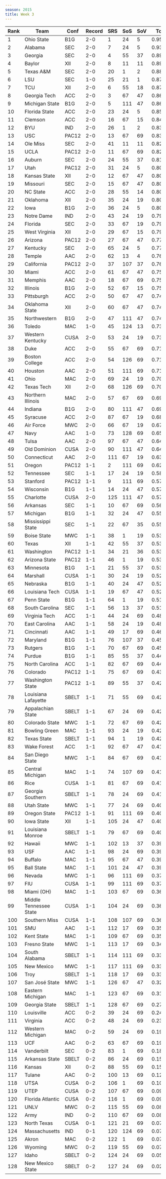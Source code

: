 ```yaml
---
season: 2015
title: Week 3
---
```

<table class="display"><thead><tr><th>Rank</th><th>Team</th><th>Conf</th><th>Record</th><th>SRS</th><th>SoS</th><th>SoV</th><th>Total</th></tr></thead><tbody>
<tr><td>1</td><td>Ohio State</td><td>B1G</td><td>2-0</td><td>1</td><td>24</td><td>5</td><td>0.95130</td></tr>
<tr><td>2</td><td>Alabama</td><td>SEC</td><td>2-0</td><td>7</td><td>24</td><td>5</td><td>0.93197</td></tr>
<tr><td>3</td><td>Georgia</td><td>SEC</td><td>2-0</td><td>4</td><td>55</td><td>37</td><td>0.89935</td></tr>
<tr><td>4</td><td>Baylor</td><td>XII</td><td>2-0</td><td>8</td><td>11</td><td>11</td><td>0.89703</td></tr>
<tr><td>5</td><td>Texas A&M</td><td>SEC</td><td>2-0</td><td>20</td><td>1</td><td>2</td><td>0.88107</td></tr>
<tr><td>6</td><td>LSU</td><td>SEC</td><td>1-0</td><td>25</td><td>21</td><td>1</td><td>0.87840</td></tr>
<tr><td>7</td><td>TCU</td><td>XII</td><td>2-0</td><td>6</td><td>55</td><td>18</td><td>0.87245</td></tr>
<tr><td>8</td><td>Georgia Tech</td><td>ACC</td><td>2-0</td><td>3</td><td>67</td><td>47</td><td>0.86882</td></tr>
<tr><td>9</td><td>Michigan State</td><td>B1G</td><td>2-0</td><td>5</td><td>111</td><td>47</td><td>0.86305</td></tr>
<tr><td>10</td><td>Florida State</td><td>ACC</td><td>2-0</td><td>23</td><td>24</td><td>5</td><td>0.85738</td></tr>
<tr><td>11</td><td>Clemson</td><td>ACC</td><td>2-0</td><td>16</td><td>67</td><td>15</td><td>0.84097</td></tr>
<tr><td>12</td><td>BYU</td><td>IND</td><td>2-0</td><td>26</td><td>1</td><td>2</td><td>0.83996</td></tr>
<tr><td>13</td><td>USC</td><td>PAC12</td><td>2-0</td><td>13</td><td>67</td><td>69</td><td>0.83372</td></tr>
<tr><td>14</td><td>Ole Miss</td><td>SEC</td><td>2-0</td><td>41</td><td>11</td><td>11</td><td>0.82640</td></tr>
<tr><td>15</td><td>UCLA</td><td>PAC12</td><td>2-0</td><td>11</td><td>67</td><td>69</td><td>0.82324</td></tr>
<tr><td>16</td><td>Auburn</td><td>SEC</td><td>2-0</td><td>24</td><td>55</td><td>37</td><td>0.81502</td></tr>
<tr><td>17</td><td>Utah</td><td>PAC12</td><td>2-0</td><td>31</td><td>24</td><td>5</td><td>0.80914</td></tr>
<tr><td>18</td><td>Kansas State</td><td>XII</td><td>2-0</td><td>12</td><td>67</td><td>47</td><td>0.80872</td></tr>
<tr><td>19</td><td>Missouri</td><td>SEC</td><td>2-0</td><td>15</td><td>67</td><td>47</td><td>0.80784</td></tr>
<tr><td>20</td><td>NC State</td><td>ACC</td><td>2-0</td><td>28</td><td>55</td><td>14</td><td>0.80349</td></tr>
<tr><td>21</td><td>Oklahoma</td><td>XII</td><td>2-0</td><td>35</td><td>24</td><td>19</td><td>0.80130</td></tr>
<tr><td>22</td><td>Iowa</td><td>B1G</td><td>2-0</td><td>36</td><td>24</td><td>5</td><td>0.80116</td></tr>
<tr><td>23</td><td>Notre Dame</td><td>IND</td><td>2-0</td><td>43</td><td>24</td><td>19</td><td>0.79651</td></tr>
<tr><td>24</td><td>Florida</td><td>SEC</td><td>2-0</td><td>33</td><td>67</td><td>19</td><td>0.79623</td></tr>
<tr><td>25</td><td>West Virginia</td><td>XII</td><td>2-0</td><td>29</td><td>67</td><td>15</td><td>0.79456</td></tr>
<tr><td>26</td><td>Arizona</td><td>PAC12</td><td>2-0</td><td>27</td><td>67</td><td>47</td><td>0.77780</td></tr>
<tr><td>27</td><td>Kentucky</td><td>SEC</td><td>2-0</td><td>65</td><td>24</td><td>5</td><td>0.77216</td></tr>
<tr><td>28</td><td>Temple</td><td>AAC</td><td>2-0</td><td>62</td><td>13</td><td>4</td><td>0.76645</td></tr>
<tr><td>29</td><td>California</td><td>PAC12</td><td>2-0</td><td>37</td><td>107</td><td>37</td><td>0.76356</td></tr>
<tr><td>30</td><td>Miami</td><td>ACC</td><td>2-0</td><td>61</td><td>67</td><td>47</td><td>0.75346</td></tr>
<tr><td>31</td><td>Memphis</td><td>AAC</td><td>2-0</td><td>18</td><td>67</td><td>69</td><td>0.75308</td></tr>
<tr><td>32</td><td>Illinois</td><td>B1G</td><td>2-0</td><td>52</td><td>67</td><td>15</td><td>0.75162</td></tr>
<tr><td>33</td><td>Pittsburgh</td><td>ACC</td><td>2-0</td><td>50</td><td>67</td><td>47</td><td>0.74513</td></tr>
<tr><td>34</td><td>Oklahoma State</td><td>XII</td><td>2-0</td><td>60</td><td>67</td><td>47</td><td>0.74082</td></tr>
<tr><td>35</td><td>Northwestern</td><td>B1G</td><td>2-0</td><td>47</td><td>111</td><td>47</td><td>0.74073</td></tr>
<tr><td>36</td><td>Toledo</td><td>MAC</td><td>1-0</td><td>45</td><td>124</td><td>13</td><td>0.73957</td></tr>
<tr><td>37</td><td>Western Kentucky</td><td>CUSA</td><td>2-0</td><td>53</td><td>24</td><td>19</td><td>0.73062</td></tr>
<tr><td>38</td><td>Duke</td><td>ACC</td><td>2-0</td><td>55</td><td>67</td><td>69</td><td>0.71640</td></tr>
<tr><td>39</td><td>Boston College</td><td>ACC</td><td>2-0</td><td>54</td><td>126</td><td>69</td><td>0.71417</td></tr>
<tr><td>40</td><td>Houston</td><td>AAC</td><td>2-0</td><td>51</td><td>111</td><td>69</td><td>0.71309</td></tr>
<tr><td>41</td><td>Ohio</td><td>MAC</td><td>2-0</td><td>69</td><td>24</td><td>19</td><td>0.70891</td></tr>
<tr><td>42</td><td>Texas Tech</td><td>XII</td><td>2-0</td><td>68</td><td>126</td><td>69</td><td>0.70815</td></tr>
<tr><td>43</td><td>Northern Illinois</td><td>MAC</td><td>2-0</td><td>57</td><td>67</td><td>69</td><td>0.69470</td></tr>
<tr><td>44</td><td>Indiana</td><td>B1G</td><td>2-0</td><td>80</td><td>111</td><td>47</td><td>0.69257</td></tr>
<tr><td>45</td><td>Syracuse</td><td>ACC</td><td>2-0</td><td>87</td><td>67</td><td>19</td><td>0.68784</td></tr>
<tr><td>46</td><td>Air Force</td><td>MWC</td><td>2-0</td><td>66</td><td>67</td><td>19</td><td>0.67815</td></tr>
<tr><td>47</td><td>Navy</td><td>AAC</td><td>1-0</td><td>73</td><td>128</td><td>69</td><td>0.65704</td></tr>
<tr><td>48</td><td>Tulsa</td><td>AAC</td><td>2-0</td><td>97</td><td>67</td><td>47</td><td>0.64710</td></tr>
<tr><td>49</td><td>Old Dominion</td><td>CUSA</td><td>2-0</td><td>90</td><td>111</td><td>47</td><td>0.64498</td></tr>
<tr><td>50</td><td>Connecticut</td><td>AAC</td><td>2-0</td><td>111</td><td>67</td><td>19</td><td>0.63402</td></tr>
<tr><td>51</td><td>Oregon</td><td>PAC12</td><td>1-1</td><td>2</td><td>111</td><td>69</td><td>0.62058</td></tr>
<tr><td>52</td><td>Tennessee</td><td>SEC</td><td>1-1</td><td>17</td><td>24</td><td>19</td><td>0.58737</td></tr>
<tr><td>53</td><td>Stanford</td><td>PAC12</td><td>1-1</td><td>9</td><td>111</td><td>69</td><td>0.57646</td></tr>
<tr><td>54</td><td>Wisconsin</td><td>B1G</td><td>1-1</td><td>14</td><td>24</td><td>47</td><td>0.57337</td></tr>
<tr><td>55</td><td>Charlotte</td><td>CUSA</td><td>2-0</td><td>125</td><td>111</td><td>47</td><td>0.57045</td></tr>
<tr><td>56</td><td>Arkansas</td><td>SEC</td><td>1-1</td><td>10</td><td>67</td><td>69</td><td>0.56722</td></tr>
<tr><td>57</td><td>Michigan</td><td>B1G</td><td>1-1</td><td>32</td><td>24</td><td>47</td><td>0.55175</td></tr>
<tr><td>58</td><td>Mississippi State</td><td>SEC</td><td>1-1</td><td>22</td><td>67</td><td>35</td><td>0.55004</td></tr>
<tr><td>59</td><td>Boise State</td><td>MWC</td><td>1-1</td><td>38</td><td>1</td><td>19</td><td>0.53445</td></tr>
<tr><td>60</td><td>Texas</td><td>XII</td><td>1-1</td><td>42</td><td>55</td><td>37</td><td>0.53348</td></tr>
<tr><td>61</td><td>Washington</td><td>PAC12</td><td>1-1</td><td>34</td><td>21</td><td>36</td><td>0.53246</td></tr>
<tr><td>62</td><td>Arizona State</td><td>PAC12</td><td>1-1</td><td>46</td><td>1</td><td>19</td><td>0.53236</td></tr>
<tr><td>63</td><td>Minnesota</td><td>B1G</td><td>1-1</td><td>21</td><td>55</td><td>37</td><td>0.53104</td></tr>
<tr><td>64</td><td>Marshall</td><td>CUSA</td><td>1-1</td><td>30</td><td>24</td><td>19</td><td>0.52720</td></tr>
<tr><td>65</td><td>Nebraska</td><td>B1G</td><td>1-1</td><td>40</td><td>24</td><td>47</td><td>0.52659</td></tr>
<tr><td>66</td><td>Louisiana Tech</td><td>CUSA</td><td>1-1</td><td>19</td><td>67</td><td>47</td><td>0.52003</td></tr>
<tr><td>67</td><td>Penn State</td><td>B1G</td><td>1-1</td><td>64</td><td>1</td><td>19</td><td>0.51792</td></tr>
<tr><td>68</td><td>South Carolina</td><td>SEC</td><td>1-1</td><td>56</td><td>13</td><td>37</td><td>0.51252</td></tr>
<tr><td>69</td><td>Virginia Tech</td><td>ACC</td><td>1-1</td><td>44</td><td>24</td><td>69</td><td>0.48745</td></tr>
<tr><td>70</td><td>East Carolina</td><td>AAC</td><td>1-1</td><td>58</td><td>24</td><td>19</td><td>0.48250</td></tr>
<tr><td>71</td><td>Cincinnati</td><td>AAC</td><td>1-1</td><td>49</td><td>17</td><td>69</td><td>0.46413</td></tr>
<tr><td>72</td><td>Maryland</td><td>B1G</td><td>1-1</td><td>76</td><td>107</td><td>37</td><td>0.45354</td></tr>
<tr><td>73</td><td>Rutgers</td><td>B1G</td><td>1-1</td><td>70</td><td>67</td><td>69</td><td>0.45226</td></tr>
<tr><td>74</td><td>Purdue</td><td>B1G</td><td>1-1</td><td>85</td><td>55</td><td>37</td><td>0.44435</td></tr>
<tr><td>75</td><td>North Carolina</td><td>ACC</td><td>1-1</td><td>82</td><td>67</td><td>69</td><td>0.44016</td></tr>
<tr><td>76</td><td>Colorado</td><td>PAC12</td><td>1-1</td><td>75</td><td>67</td><td>69</td><td>0.43068</td></tr>
<tr><td>77</td><td>Washington State</td><td>PAC12</td><td>1-1</td><td>89</td><td>55</td><td>37</td><td>0.42991</td></tr>
<tr><td>78</td><td>Louisiana Lafayette</td><td>SBELT</td><td>1-1</td><td>71</td><td>55</td><td>69</td><td>0.42972</td></tr>
<tr><td>79</td><td>Appalachian State</td><td>SBELT</td><td>1-1</td><td>67</td><td>24</td><td>69</td><td>0.42561</td></tr>
<tr><td>80</td><td>Colorado State</td><td>MWC</td><td>1-1</td><td>72</td><td>67</td><td>69</td><td>0.42385</td></tr>
<tr><td>81</td><td>Bowling Green</td><td>MAC</td><td>1-1</td><td>93</td><td>24</td><td>19</td><td>0.42361</td></tr>
<tr><td>82</td><td>Texas State</td><td>SBELT</td><td>1-1</td><td>94</td><td>1</td><td>19</td><td>0.42287</td></tr>
<tr><td>83</td><td>Wake Forest</td><td>ACC</td><td>1-1</td><td>92</td><td>67</td><td>47</td><td>0.41758</td></tr>
<tr><td>84</td><td>San Diego State</td><td>MWC</td><td>1-1</td><td>84</td><td>67</td><td>69</td><td>0.41753</td></tr>
<tr><td>85</td><td>Central Michigan</td><td>MAC</td><td>1-1</td><td>74</td><td>107</td><td>69</td><td>0.41304</td></tr>
<tr><td>86</td><td>Rice</td><td>CUSA</td><td>1-1</td><td>81</td><td>67</td><td>69</td><td>0.41174</td></tr>
<tr><td>87</td><td>Georgia Southern</td><td>SBELT</td><td>1-1</td><td>78</td><td>24</td><td>69</td><td>0.41160</td></tr>
<tr><td>88</td><td>Utah State</td><td>MWC</td><td>1-1</td><td>77</td><td>24</td><td>69</td><td>0.40679</td></tr>
<tr><td>89</td><td>Oregon State</td><td>PAC12</td><td>1-1</td><td>91</td><td>111</td><td>69</td><td>0.40448</td></tr>
<tr><td>90</td><td>Iowa State</td><td>XII</td><td>1-1</td><td>105</td><td>24</td><td>47</td><td>0.40191</td></tr>
<tr><td>91</td><td>Louisiana Monroe</td><td>SBELT</td><td>1-1</td><td>79</td><td>67</td><td>69</td><td>0.40065</td></tr>
<tr><td>92</td><td>Hawaii</td><td>MWC</td><td>1-1</td><td>102</td><td>13</td><td>37</td><td>0.39646</td></tr>
<tr><td>93</td><td>USF</td><td>AAC</td><td>1-1</td><td>98</td><td>24</td><td>69</td><td>0.39202</td></tr>
<tr><td>94</td><td>Buffalo</td><td>MAC</td><td>1-1</td><td>95</td><td>67</td><td>47</td><td>0.39198</td></tr>
<tr><td>95</td><td>Ball State</td><td>MAC</td><td>1-1</td><td>101</td><td>24</td><td>47</td><td>0.39057</td></tr>
<tr><td>96</td><td>Nevada</td><td>MWC</td><td>1-1</td><td>96</td><td>111</td><td>69</td><td>0.37997</td></tr>
<tr><td>97</td><td>FIU</td><td>CUSA</td><td>1-1</td><td>99</td><td>111</td><td>69</td><td>0.37265</td></tr>
<tr><td>98</td><td>Miami (OH)</td><td>MAC</td><td>1-1</td><td>103</td><td>67</td><td>69</td><td>0.36867</td></tr>
<tr><td>99</td><td>Middle Tennessee State</td><td>CUSA</td><td>1-1</td><td>104</td><td>24</td><td>69</td><td>0.36695</td></tr>
<tr><td>100</td><td>Southern Miss</td><td>CUSA</td><td>1-1</td><td>108</td><td>107</td><td>69</td><td>0.36689</td></tr>
<tr><td>101</td><td>SMU</td><td>AAC</td><td>1-1</td><td>112</td><td>17</td><td>69</td><td>0.35746</td></tr>
<tr><td>102</td><td>Kent State</td><td>MAC</td><td>1-1</td><td>109</td><td>67</td><td>69</td><td>0.35157</td></tr>
<tr><td>103</td><td>Fresno State</td><td>MWC</td><td>1-1</td><td>113</td><td>17</td><td>69</td><td>0.34771</td></tr>
<tr><td>104</td><td>South Alabama</td><td>SBELT</td><td>1-1</td><td>114</td><td>111</td><td>69</td><td>0.33985</td></tr>
<tr><td>105</td><td>New Mexico</td><td>MWC</td><td>1-1</td><td>117</td><td>111</td><td>69</td><td>0.33281</td></tr>
<tr><td>106</td><td>Troy</td><td>SBELT</td><td>1-1</td><td>118</td><td>17</td><td>69</td><td>0.33146</td></tr>
<tr><td>107</td><td>San José State</td><td>MWC</td><td>1-1</td><td>126</td><td>67</td><td>47</td><td>0.32697</td></tr>
<tr><td>108</td><td>Eastern Michigan</td><td>MAC</td><td>1-1</td><td>123</td><td>67</td><td>69</td><td>0.31651</td></tr>
<tr><td>109</td><td>Georgia State</td><td>SBELT</td><td>1-1</td><td>128</td><td>67</td><td>69</td><td>0.27906</td></tr>
<tr><td>110</td><td>Louisville</td><td>ACC</td><td>0-2</td><td>39</td><td>24</td><td>69</td><td>0.24748</td></tr>
<tr><td>111</td><td>Virginia</td><td>ACC</td><td>0-2</td><td>48</td><td>24</td><td>69</td><td>0.23413</td></tr>
<tr><td>112</td><td>Western Michigan</td><td>MAC</td><td>0-2</td><td>59</td><td>24</td><td>69</td><td>0.19995</td></tr>
<tr><td>113</td><td>UCF</td><td>AAC</td><td>0-2</td><td>63</td><td>67</td><td>69</td><td>0.19934</td></tr>
<tr><td>114</td><td>Vanderbilt</td><td>SEC</td><td>0-2</td><td>83</td><td>1</td><td>69</td><td>0.18184</td></tr>
<tr><td>115</td><td>Arkansas State</td><td>SBELT</td><td>0-2</td><td>86</td><td>24</td><td>69</td><td>0.15751</td></tr>
<tr><td>116</td><td>Kansas</td><td>XII</td><td>0-2</td><td>88</td><td>55</td><td>69</td><td>0.15457</td></tr>
<tr><td>117</td><td>Tulane</td><td>AAC</td><td>0-2</td><td>100</td><td>13</td><td>69</td><td>0.12338</td></tr>
<tr><td>118</td><td>UTSA</td><td>CUSA</td><td>0-2</td><td>106</td><td>1</td><td>69</td><td>0.10888</td></tr>
<tr><td>119</td><td>UTEP</td><td>CUSA</td><td>0-2</td><td>107</td><td>67</td><td>69</td><td>0.09528</td></tr>
<tr><td>120</td><td>Florida Atlantic</td><td>CUSA</td><td>0-2</td><td>116</td><td>1</td><td>69</td><td>0.09147</td></tr>
<tr><td>121</td><td>UNLV</td><td>MWC</td><td>0-2</td><td>115</td><td>55</td><td>69</td><td>0.08473</td></tr>
<tr><td>122</td><td>Army</td><td>IND</td><td>0-2</td><td>110</td><td>67</td><td>69</td><td>0.08352</td></tr>
<tr><td>123</td><td>North Texas</td><td>CUSA</td><td>0-1</td><td>121</td><td>21</td><td>69</td><td>0.07965</td></tr>
<tr><td>124</td><td>Massachusetts</td><td>IND</td><td>0-1</td><td>120</td><td>124</td><td>69</td><td>0.07797</td></tr>
<tr><td>125</td><td>Akron</td><td>MAC</td><td>0-2</td><td>122</td><td>1</td><td>69</td><td>0.07787</td></tr>
<tr><td>126</td><td>Wyoming</td><td>MWC</td><td>0-2</td><td>119</td><td>55</td><td>69</td><td>0.07725</td></tr>
<tr><td>127</td><td>Idaho</td><td>SBELT</td><td>0-2</td><td>124</td><td>24</td><td>69</td><td>0.05656</td></tr>
<tr><td>128</td><td>New Mexico State</td><td>SBELT</td><td>0-2</td><td>127</td><td>24</td><td>69</td><td>0.02181</td></tr>
</tbody></table>
